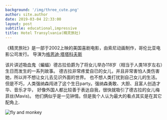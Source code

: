 ```yaml
---
background: '/img/three_cute.png'
author: site.author
date: 2019-03-04 22:33:00
layout: post
subtitle: educational,impressive
title: Hotel Transylvania(精灵旅社)
---
```


《精灵旅社》是一部于2002上映的美国喜剧电影，由索尼动画制作，哥伦比亚电影公司发行。
导演为[格恩迪·塔塔科夫斯](https://zh.wikipedia.org/wiki/%E6%A0%BC%E6%81%A9%E8%BF%AA%C2%B7%E5%A1%94%E5%A1%94%E7%A7%91%E5%A4%AB%E6%96%AF%E5%9F%BA)

该片讲述吸血鬼（蝙蝠）德古拉伯爵为了将女儿举办118岁（相当于人类18岁左右）生日而发生的一系列故事。
德古拉非常疼爱自已的女儿，并且非常害怕人类伤害她，所以并不想让女儿去见识外面的世界。
也不想人类打扰到自己女儿的生活。
但是不巧，人类强纳森闯进了这个生日party。强纳森勇敢、大胆、且富人创造才华、音乐才华，
好像外国人都比较善于表达自我，很快就吸引了德古拉的女儿梅菲丝(Mavis)。
他们俩似乎是一见钟情。但是我个人认为最大的看点其实是在其它配角上.
<!-- [可爱的苍蝇](/img/fly_monkey2.png) -->

<img class="img-fluid" src="/img/fly_monkey2.png" alt="fly and monkey"/>

